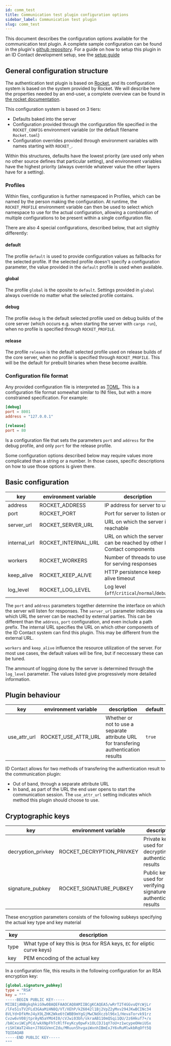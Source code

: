 ```yaml
---
id: comm_test
title: Communication test plugin configuration options
sidebar_label: Communication test plugin
slug: comm_test
---
```


This document describes the configuration options available for the communication test plugin. A complete sample configuration can be found in the plugin's [github repository](https://github.com/id-contact/comm-test/config.sample.toml). For a guide on how to setup this plugin in an ID Contact development setup, see the [setup guide](../setup.md)

## General configuration structure

The authentication test plugin is based on [Rocket](rocket.rs), and its configuration system is based on the system provided by Rocket. We will describe here the properties needed by an end-user, a complete overview can be found in [the rocket documentation](https://rocket.rs/master/guide/configuration/).

This configuration system is based on 3 tiers:
 - Defaults baked into the server
 - Configuration provided through the configuration file specified in the `ROCKET_CONFIG` environment variable (or the default filename `Rocket.toml`)
 - Configuration overrides provided through environment variables with names starting with `ROCKET_`.

Within this structures, defaults have the lowest priority (are used only when no other source defines that particular setting), and environment variables have the highest priority (always override whatever value the other layers have for a setting).

### Profiles

Within files, configuration is further namespaced in Profiles, which can be named by the person making the configuration. At runtime, the `ROCKET_PROFILE` environment variable can then be used to select which namespace to use for the actual configuration, allowing a combination of multiple configurations to be present within a single configuration file.

There are also 4 special configurations, described below, that act sligthly differently:

#### default
The profile `default` is used to provide configuration values as fallbacks for the selected profile. If the selected profile doesn't specify a configuration parameter, the value provided in the `default` profile is used when available.

#### global
The profile `global` is the oposite to `default`. Settings provided in `global` always override no matter what the selected profile contains.

#### debug
The profile `debug` is the default selected profile used on debug builds of the core server (which occurs e.g. when starting the server with `cargo run`), when no profile is specified through `ROCKET_PROFILE`.

#### release
The profile `release` is the default selected profile used on release builds of the core server, when no profile is specified through `ROCKET_PROFILE`. This will be the default for prebuilt binaries when these become availble.

### Configuration file format

Any provided configuration file is interpreted as [TOML](toml.io). This is a configuration file format somewhat similar to INI files, but with a more constrained specification. For example:
```toml
[debug]
port = 8001
address = "127.0.0.1"

[release]
port = 80
```
Is a configuration file that sets the parameters `port` and `address` for the debug profile, and only `port` for the release profile.

Some configuration options described below may require values more complicated than a string or a number. In those cases, specific descriptions on how to use those options is given there.

## Basic configuration

| key          | environment variable | description                                                           | default        |
| ------------ | -------------------- | --------------------------------------------------------------------- | -------------- |
| address      | ROCKET_ADDRESS       | IP address for server to use                                          | `127.0.0.1`    |
| port         | ROCKET_PORT          | Port for server to listen on                                          | `8000`         |
| server_url   | ROCKET_SERVER_URL    | URL on which the server is reachable                                  |                |
| internal_url | ROCKET_INTERNAL_URL  | URL on which the server can be reached by other ID Contact components |                |
| workers      | ROCKET_WORKERS       | Number of threads to use for serving responses                        | cpu core count |
| keep_alive   | ROCKET_KEEP_ALIVE    | HTTP persistence keep alive timeout                                   | `5`            |
| log_level    | ROCKET_LOG_LEVEL     | Log level (`off`/`critical`/`normal`/`debug`)                         | `normal`       |

The `port` and `address` parameters together determine the interface on which the server will listen for responses. The `server_url` parameter indicates via which URL the server can be reached by external parties. This can be different than the `address`, `port` configuration, and even include a path prefix. The internal URL specifies the URL on which other components of the ID Contact system can find this plugin. This may be different from the external URL.

`workers` and `keep_alive` influence the resource utilization of the server. For most use cases, the default values will be fine, but if neccessary these can be tuned.

The ammount of logging done by the server is determined through the `log_level` parameter. The values listed give progressively more detailed information.

## Plugin behaviour

| key          | environment variable | description                                                                           | default |
| ------------ | -------------------- | ------------------------------------------------------------------------------------- | ------- |
| use_attr_url | ROCKET_USE_ATTR_URL  | Whether or not to use a separate attribute URL for transfering authentication results | `true`  |


ID Contact allows for two methods of transfering the authentication result to the communication plugin:
 - Out of band, through a separate attribute URL
 - In band, as part of the URL the end user opens to start the communication session.
The `use_attr_url` setting indicates which method this plugin should choose to use.

## Cryptographic keys

| key                | environment variable      | description                                                           | default |
| ------------------ | ------------------------- | --------------------------------------------------------------------- | ------- |
| decryption_privkey | ROCKET_DECRYPTION_PRIVKEY | Private key used for decrypting authentication results                |         |
| signature_pubkey   | ROCKET_SIGNATURE_PUBKEY   | Public key used for verifying the signature on authentication results |         |

These encryption parameters consists of the following subkeys specifying the actual key type and key material

| key  | description                                                                |
| ---- | -------------------------------------------------------------------------- |
| type | What type of key this is (`RSA` for RSA keys, `EC` for eliptic curve keys) |
| key  | PEM encoding of the actual key                                             |

In a configuration file, this results in the following configuration for an RSA encryption key:
```toml
[global.signature_pubkey]
type = "RSA"
key = """
-----BEGIN PUBLIC KEY-----
MIIBIjANBgkqhkiG9w0BAQEFAAOCAQ8AMIIBCgKCAQEA5/wRrT2T4GGvuQYcWjLr
/lFe51sTV2FLd3GAaMiHN8Q/VT/XEhP/kZ6042l1Bj2VpZ2yMxv294JKwBCINc34
8VLYd+DfkMnJ4yX9LZHK2Wke6tCWBB9mYgGjMwCNdXczbl96x1/HevaTorvk91rz
Cvzw6vV08jtprAyN5aYMU4I0/cVJwi03bh/skraAB110mQSqi1QU/2z6Hkuf7+/x
/bACxviWCyPCd/wkXNpFhTcRlfFeyKcy0pwFx1OLCDJ1qY7oU+z1wcypeOHeiUSx
riSHlWaT24ke+J78GGVmnCZdu/MRuun5hvgaiWxnhIBmExJY6vRuMlwkbRqOft5Q
TQIDAQAB
-----END PUBLIC KEY-----
"""
```
